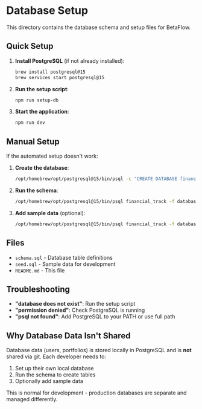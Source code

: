 # Database Setup

This directory contains the database schema and setup files for BetaFlow.

## Quick Setup

1. **Install PostgreSQL** (if not already installed):
   ```bash
   brew install postgresql@15
   brew services start postgresql@15
   ```

2. **Run the setup script**:
   ```bash
   npm run setup-db
   ```

3. **Start the application**:
   ```bash
   npm run dev
   ```

## Manual Setup

If the automated setup doesn't work:

1. **Create the database**:
   ```bash
   /opt/homebrew/opt/postgresql@15/bin/psql -c "CREATE DATABASE financial_track;"
   ```

2. **Run the schema**:
   ```bash
   /opt/homebrew/opt/postgresql@15/bin/psql financial_track -f database/schema.sql
   ```

3. **Add sample data** (optional):
   ```bash
   /opt/homebrew/opt/postgresql@15/bin/psql financial_track -f database/seed.sql
   ```

## Files

- `schema.sql` - Database table definitions
- `seed.sql` - Sample data for development
- `README.md` - This file

## Troubleshooting

- **"database does not exist"**: Run the setup script
- **"permission denied"**: Check PostgreSQL is running
- **"psql not found"**: Add PostgreSQL to your PATH or use full path

## Why Database Data Isn't Shared

Database data (users, portfolios) is stored locally in PostgreSQL and is **not** shared via git. Each developer needs to:

1. Set up their own local database
2. Run the schema to create tables
3. Optionally add sample data

This is normal for development - production databases are separate and managed differently.
